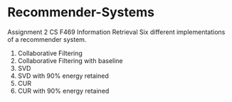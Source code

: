 # Recommender-Systems
Assignment 2 CS F469 Information Retrieval
Six different implementations of a recommender system.
1) Collaborative Filtering
2) Collaborative Filtering with baseline
3) SVD 
4) SVD with 90% energy retained
5) CUR 
6) CUR with 90% energy retained
